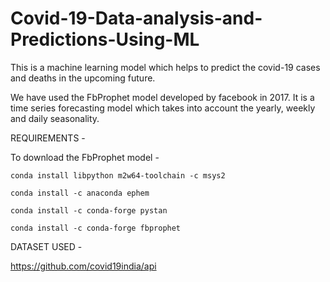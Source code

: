# Covid-19-Data-analysis-and-Predictions-Using-ML
This is a machine learning model which helps to predict the covid-19 cases and deaths in the upcoming future.

We have used the FbProphet model developed by facebook in 2017. It is a time series forecasting model which takes into account the yearly, weekly and daily seasonality.


REQUIREMENTS - 

To download the FbProphet model - 

	conda install libpython m2w64-toolchain -c msys2

	conda install -c anaconda ephem

	conda install -c conda-forge pystan

	conda install -c conda-forge fbprophet



DATASET USED - 

https://github.com/covid19india/api


